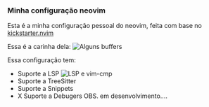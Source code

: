 ### Minha configuração neovim

Esta é a minha configuração pessoal do neovim, feita com base no [kickstarter.nvim](https://github.com/nvim-lua/kickstart.nvim)

Essa é a carinha dela:
![Alguns buffers](Images/preview.png)

Essa configuração tem:
- Suporte a LSP
![LSP e vim-cmp](Images/cmp-lsp.png)
- Suporte a TreeSitter
- Suporte a Snippets
- X Suporte a Debugers OBS. em desenvolvimento....
